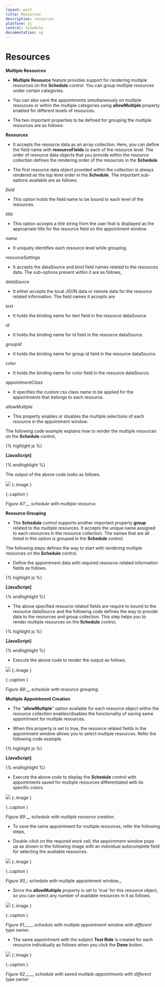 ```yaml
---
layout: post
title: Resources
description: resources
platform: js
control: Schedule
documentation: ug
---
```


# Resources

**Multiple Resources**

* **Multiple Resource** feature provides support for rendering multiple resources on the **Schedule** control. You can group multiple resources under certain categories. 

* You can also save the appointments simultaneously on multiple resources or within the multiple categories using **allowMultiple** property enabled for different levels of resources.

* The two important properties to be defined for grouping the multiple resources are as follows:

**Resources**

* It accepts the resource data as an array collection. Here, you can define the field name with **resourceFields** to each of the resource level. The order of resource data objects that you provide within the resource collection defines the rendering order of the resources in the **Schedule**. 

* The first resource data object provided within the collection is always rendered as the top level order in the **Schedule**. The important sub-options available are as follows:

_field_

* This option holds the field name to be bound to each level of the resources.

_title_

* This option accepts a title string from the user that is displayed as the appropriate title for the resource field on the appointment window.

_name_

* It uniquely identifies each resource level while grouping.

_resourceSettings_

* It accepts the dataSource and bind field names related to the resources data. The sub-options present within it are as follows,

_dataSource_

* It either accepts the local JSON data or remote data for the resource related information. The field names it accepts are 

_text_

* It holds the binding name for text field in the resource dataSource.

_id_

* It holds the binding name for id field in the resource dataSource.

_groupId_

* It holds the binding name for group id field in the resource dataSource.

_color_

* It holds the binding name for color field in the resource dataSource.

_appointmentClass_

* It specifies the custom css class name to be applied for the appointments that belongs to each resource.

_allowMultiple_

* This property enables or disables the multiple selections of each resource in the appointment window. 

The following code example explains how to render the multiple resources on the **Schedule** control,



{% highlight js %}

**[JavaScript]**

<div id="Schedule1"> </div>
<script>
$(function () {
var dManager = ej.DataManager(window.ResourcesData).executeLocal(ej.Query().take(10));
$("#Schedule1").ejSchedule({
width: "100%",
height: "525px",
currentView: ej.Schedule.CurrentView.Workweek,
// Groups the resources listed out in the below collection
**group: {**
**resources: ["Rooms"]**
**},**
// resource data collection
**resources: [**
**{**
**field: "roomId",**
**title: "Room",**
**name: "Rooms",**
// disables the multiple selection of resources in the appointment window.
**allowMultiple: false,**
**resourceSettings: { dataSource: [**
**{ text: "Room1", id: 1, color: "#f8a398" },**
**{ text: "Room2", id: 2, color: "#56ca85"}],**
**text: "text", id: "id", color: "color"**
**}**
**}],**
appointmentSettings: {
dataSource: dManager,
id: "Id",
subject: "Subject",
startTime: "StartTime",
endTime: "EndTime",
allDay: "AllDay",
recurrence: "Recurrence",
recurrenceRule: "RecurrenceRule",
// bind the resource id fields collection of each level
**resourceFields: "roomId"**

}
});
});

// The appointment data along with resource data to be passed to the dataSource are as follows,

window.ResourcesData = [{
Id: 100,
Subject: "Bering Sea Gold",
StartTime: new Date().setHours(9, 0),
EndTime: new Date().setHours(10, 30),
AllDay: false,
Recurrence: true,
RecurrenceRule: "FREQ=DAILY;INTERVAL=2;COUNT=10",
roomId: 2
}, {
Id: 101,
Subject: "Hello Sea Gold",
StartTime: new Date().setHours(4, 0),
EndTime: new Date().setHours(5, 0),
AllDay: false,
Recurrence: false,
roomId: 2
}, {
Id: 105,
Subject: "Daily Planet",
StartTime: new Date(new Date().getTime() + 86400 * 1000 * 1).setHours(1, 0),
EndTime: new Date(new Date().getTime() + 86400 * 1000 * 1).setHours(2, 0),
AllDay: false,
Recurrence: false,
roomId: 1
}, {
Id: 106,
Subject: "Alaska: The Last Frontier",
StartTime: new Date(new Date().getTime() + 86400 * 1000 * 1).setHours(4, 0),
EndTime: new Date(new Date().getTime() + 86400 * 1000 * 2).setHours(5, 0),
AllDay: false,
Recurrence: false,
roomId: 1
}, {
Id: 109,
Subject: "MayDay",
StartTime: new Date(new Date().getTime() + 86400 * 1000 * -2).setHours(6, 30),
EndTime: new Date(new Date().getTime() + 86400 * 1000 * -2).setHours(7, 30),
AllDay: false,
Recurrence: false,
roomId: 2
}];

</script>



{% endhighlight %}



The output of the above code looks as follows.



![](Resources_images/Resources_img1.png)
{:.image }


{:.caption }


___Figure_ _87__:___ _schedule with_ _multiple resource._

**Resource Grouping**

* The **Schedule** control supports another important property **group** related to the multiple resources. It accepts the unique name assigned to each resources in the resource collection. The names that are all listed in this option is grouped in the **Schedule** control.

The following steps defines the way to start with rendering multiple resources on the **Schedule** control.

* Define the appointment data with required resource-related information fields as follows.



{% highlight js %}

**[JavaScript]**
<div id="Schedule1"> </div>
<script>
$(function () {
window.ResourcesData = [{
Id: 100,
Subject: "Bering Sea Gold",
StartTime: new Date().setHours(8, 0),
EndTime: new Date().setHours(10, 0),
AllDay: false,
Recurrence: true,
RecurrenceRule: "FREQ=DAILY;INTERVAL=2;COUNT=10",
**roomId: 1, ownerId: 1**
}, {
Id: 101,
Subject: "Hello Sea Gold",
StartTime: new Date().setHours(4, 0),
EndTime: new Date().setHours(5, 0),
AllDay: false,
Recurrence: false,
**roomId: 2, ownerId: 3**
}, {
Id: 105,
Subject: "Daily Planet",
StartTime: new Date(new Date().getTime() + 86400 * 1000 * 1).setHours(1, 0),
EndTime: new Date(new Date().getTime() + 86400 * 1000 * 1).setHours(2, 0),
AllDay: false,
Recurrence: false,
**roomId: 1, ownerId: 1**
}, {
Id: 106,
Subject: "Alaska: The Last Frontier",
StartTime: new Date(new Date().getTime() + 86400 * 1000 * 1).setHours(4, 0),
EndTime: new Date(new Date().getTime() + 86400 * 1000 * 1).setHours(5, 0),
AllDay: false,
Recurrence: false,
**roomId: 1, ownerId: 5**
}, {
Id: 109,
Subject: "MayDay",
StartTime: new Date(new Date().getTime() + 86400 * 1000 * 2).setHours(6, 30),
EndTime: new Date(new Date().getTime() + 86400 * 1000 * 2).setHours(7, 30),
AllDay: false,
Recurrence: false,
**roomId: 2, ownerId: 3**
}];
});
</script>



{% endhighlight %}









* The above specified resource related fields are require to  bound to the resource dataSource and the following code defines the way to provide data to the resources and group collection. This step helps you to render multiple resources on the **Schedule** control,









{% highlight js %}

**[JavaScript]**
<div id="Schedule1"> </div>
<script>
$(function () {
// retrieve the appointment data through query
var dManager = ej.DataManager(**window.ResourcesData**).executeLocal(ej.Query().take(10));

$("#Schedule1").ejSchedule({
width: "990px",
height: "525px",
currentView: ej.Schedule.CurrentView.Workweek,

// define the resource collection as below
**resources: [**
**{ field: "roomId", // bind field name**

**// title display for resources in the appointment window**
**title: "Room",**

**// for unique identification of resource levels**
**name: "Rooms",**

**// enable/disable the multiple selection of resources**
**allowMultiple: false,**

**resourceSettings: { dataSource: [**
**{ text: "Room1", id: 1, color: "#f8a398" },**
**{ text: "Room2", id: 2, color: "#51a0ed" }],**
**text: "text", id: "id", color: "color"**
**}**
**},**
**{**
**field: "ownerId",**
**title: "Owner",**
**name: "Owners", allowMultiple: true,**
**resourceSettings: { dataSource: [**
**{ text: "Andrew", id: 1, groupId: 1, color: "#f8a398" },**
**{ text: "Cruise", id: 3, groupId: 2, color: "#56ca85" },**
**{ text: "Jerry", id: 5, groupId: 1, color: "#51a0ed" }],**
**text: "text", id: "id", groupId: "groupId", color: "color"**
**}**
**}],**

**group: {**
**// unique names of the resources to be grouped**
**resources: ["Rooms", "Owners"]**
**},**

appointmentSettings: {
dataSource: dManager,
id: "Id",
subject: "Subject",
startTime: "StartTime",
endTime: "EndTime",
allDay: "AllDay",
recurrence: "Recurrence",
recurrenceRule: "RecurrenceRule",
// bind the resource id fields collection of each level
**resourceFields: "roomId,ownerId"**
}
});
});
</script>



{% endhighlight %}



* Execute the above code to render the output as follows.

![](Resources_images/Resources_img2.png)
{:.image }


{:.caption }


___Figure_ _88__:___ _schedule with_ _resource grouping._

**Multiple Appointment Creation**

* The “**allowMultiple**” option available for each resource object within the resource collection enables/disables the functionality of saving same appointment for multiple resources. 

* When this property is set to true, the resource related fields in the appointment window allows you to select multiple resources. Refer the following code example.



{% highlight js %}

**[JavaScript]**

<div id="Schedule1"> </div>
<script>
$(function () {
// retrieve the appointment data through query
var dManager = ej.DataManager(window.ResourcesData).executeLocal(ej.Query().take(10));
$("#Schedule1").ejSchedule({
width: "100%",
height: "525px",
showCurrentTimeIndicator: false,
currentDate: new Date (2014,4,5),
currentView: ej.Schedule.CurrentView.Workweek,
**resources: [{**
**field: "ownerId",**
**title: "Owner",**
**name: "Owners",**
// enables the multiple selection of resources in the appointment window.
**allowMultiple: true,**
**resourceSettings: { dataSource: [**
**{ text: "Andrew", id: 1, color: "#f8a398" },**
**{ text: "Cruise", id: 3, color: "#56ca85" },**
**{ text: "Jerry", id: 5, color: "#51a0ed" }],**
**text: "text", id: "id", color: "color"**
**}**
**}],**
appointmentSettings: {
dataSource: dManager,
id: "Id",
subject: "Subject",
startTime: "StartTime",
endTime: "EndTime",
allDay: "AllDay",
recurrence: "Recurrence",
recurrenceRule: "RecurrenceRule",
// bind the resource id fields collection of each level
**resourceFields: "ownerId"**

}
});
});
</script>


{% endhighlight %}







* Execute the above code to display the **Schedule** control with appointments saved for multiple resources differentiated with its specific colors.



![](Resources_images/Resources_img3.png)
{:.image }


{:.caption }


___Figure_ _89__:___ _schedule with_ _multiple resource creation._

* To save the same appointment for multiple resources, refer the following steps,

* Double-click on the required work cell, the appointment window pops up as shown in the following image with an individual autocomplete field for selecting the available resources.



![](Resources_images/Resources_img4.png)
{:.image }


{:.caption }


_Figure_ _90__:  schedule with multiple appointment window._

* Since the **allowMultiple** property is set to ‘true’ for this resource object, so you can select any number of available resources in it as follows.



![](Resources_images/Resources_img5.png)
{:.image }


{:.caption }


_Figure_ _91__:___ _schedule with_ _multiple appointment window with different type owner._

* The same appointment with the subject **Test Ride** is created for each resource individually as follows when you click the **Done** button.



![](Resources_images/Resources_img6.png)
{:.image }


{:.caption }


_Figure_ _92__:___ _schedule with_ _saved multiple appointments with different type owner_



